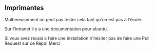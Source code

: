 ## Imprimantes

Malhereusement on peut pas tester cela tant qu'on est pas à l'école.

Sur l'intranet il y a une documentation pour ubuntu.

Si vous avez reussi a faire une installation n'hésiter pas de faire une Pull Request sur ce Repo! Merci